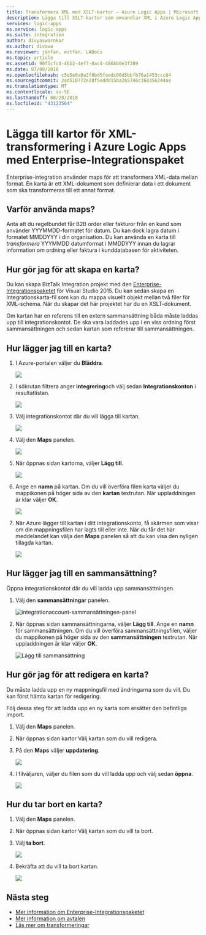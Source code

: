 ```yaml
---
title: Transformera XML med XSLT-kartor – Azure Logic Apps | Microsoft Docs
description: Lägga till XSLT-kartor som omvandlar XML i Azure Logic Apps med Enterprise-Integrationspaket
services: logic-apps
ms.service: logic-apps
ms.suite: integration
author: divyaswarnkar
ms.author: divswa
ms.reviewer: jonfan, estfan, LADocs
ms.topic: article
ms.assetid: 90f5cfc4-46b2-4ef7-8ac4-486bb0e3f289
ms.date: 07/08/2016
ms.openlocfilehash: c5e5e0a0a3f8bd5feedc00d5bbfb76a1453ccc84
ms.sourcegitcommit: 2ad510772e28f5eddd15ba265746c368356244ae
ms.translationtype: MT
ms.contentlocale: sv-SE
ms.lasthandoff: 08/28/2018
ms.locfileid: "43123564"
---
```

# <a name="add-maps-for-xml-transformation-in-azure-logic-apps-with-enterprise-integration-pack"></a>Lägga till kartor för XML-transformering i Azure Logic Apps med Enterprise-Integrationspaket

Enterprise-integration använder maps för att transformera XML-data mellan format. En karta är ett XML-dokument som definierar data i ett dokument som ska transformeras till ett annat format. 

## <a name="why-use-maps"></a>Varför använda maps?

Anta att du regelbundet får B2B order eller fakturor från en kund som använder YYYMMDD-formatet för datum. Du kan dock lagra datum i formatet MMDDYYY i din organisation. Du kan använda en karta till *transformera* YYYMMDD datumformat i MMDDYYY innan du lagrar information om ordning eller faktura i kunddatabasen för aktiviteten.


## <a name="how-do-i-create-a-map"></a>Hur gör jag för att skapa en karta?

Du kan skapa BizTalk Integration projekt med den [Enterprise-Integrationspaketet](logic-apps-enterprise-integration-overview.md "Lär dig mer om enterprise-integrationspaketet") för Visual Studio 2015. Du kan sedan skapa en Integrationskarta-fil som kan du mappa visuellt objekt mellan två filer för XML-schema. När du skapar det här projektet har du en XSLT-dokument.

Om kartan har en referens till en extern sammansättning båda måste laddas upp till integrationskontot. De ska vara laddades upp i en viss ordning först sammansättningen och sedan kartan som refererar till sammansättningen.


## <a name="how-do-i-add-a-map"></a>Hur lägger jag till en karta?

1. I Azure-portalen väljer du **Bläddra**.

    ![](./media/logic-apps-enterprise-integration-overview/overview-1.png)

2. I sökrutan filtrera anger **integrering**och välj sedan **Integrationskonton** i resultatlistan.

    ![](./media/logic-apps-enterprise-integration-overview/overview-2.png)

3. Välj integrationskontot där du vill lägga till kartan.

    ![](./media/logic-apps-enterprise-integration-overview/overview-3.png)

4. Välj den **Maps** panelen.

    ![](./media/logic-apps-enterprise-integration-maps/map-1.png)

5. När öppnas sidan kartorna, väljer **Lägg till**.

    ![](./media/logic-apps-enterprise-integration-maps/map-2.png)  

6. Ange en **namn** på kartan. Om du vill överföra filen karta väljer du mappikonen på höger sida av den **kartan** textrutan. När uppladdningen är klar väljer **OK**.

    ![](./media/logic-apps-enterprise-integration-maps/map-3.png)

7. När Azure lägger till kartan i ditt integrationskonto, få skärmen som visar om din mappningsfilen har lagts till eller inte. När du får det här meddelandet kan välja den **Maps** panelen så att du kan visa den nyligen tillagda kartan.

    ![](./media/logic-apps-enterprise-integration-maps/map-4.png)


## <a name="how-do-i-add-an-assembly"></a>Hur lägger jag till en sammansättning?
Öppna integrationskontot där du vill ladda upp sammansättningen.

1. Välj den **sammansättningar** panelen.

    ![integrationaccount-sammansättningen-panel](./media/logic-apps-enterprise-integration-maps/assemblytile.png)

2. När öppnas sidan sammansättningarna, väljer **Lägg till**. Ange en **namn** för sammansättningen. Om du vill överföra sammansättningsfilen, väljer du mappikonen på höger sida av den **sammansättningen** textrutan. När uppladdningen är klar väljer **OK**.

    ![Lägg till sammansättning](./media/logic-apps-enterprise-integration-maps/assemblyfile.png)


## <a name="how-do-i-edit-a-map"></a>Hur gör jag för att redigera en karta?

Du måste ladda upp en ny mappningsfil med ändringarna som du vill. Du kan först hämta kartan för redigering.

Följ dessa steg för att ladda upp en ny karta som ersätter den befintliga import.

1. Välj den **Maps** panelen.

2. När öppnas sidan kartor Välj kartan som du vill redigera.

3. På den **Maps** väljer **uppdatering**.

    ![](./media/logic-apps-enterprise-integration-maps/edit-1.png)

4. I filväljaren, väljer du filen som du vill ladda upp och välj sedan **öppna**.

    ![](./media/logic-apps-enterprise-integration-maps/edit-2.png)

## <a name="how-to-delete-a-map"></a>Hur du tar bort en karta?

1. Välj den **Maps** panelen.

2. När öppnas sidan kartor Välj kartan som du vill ta bort.

3. Välj **ta bort**.

    ![](./media/logic-apps-enterprise-integration-maps/delete.png)

4. Bekräfta att du vill ta bort kartan.

    ![](./media/logic-apps-enterprise-integration-maps/delete-confirmation-1.png)

## <a name="next-steps"></a>Nästa steg
* [Mer information om Enterprise-Integrationspaketet](logic-apps-enterprise-integration-overview.md "Lär dig mer om Enterprise-Integrationspaket")  
* [Mer information om avtalen](../logic-apps/logic-apps-enterprise-integration-agreements.md "Lär dig mer om enterprise integration-avtal")  
* [Läs mer om transformeringar](logic-apps-enterprise-integration-transform.md "Lär dig mer om Företagsintegrering")  

